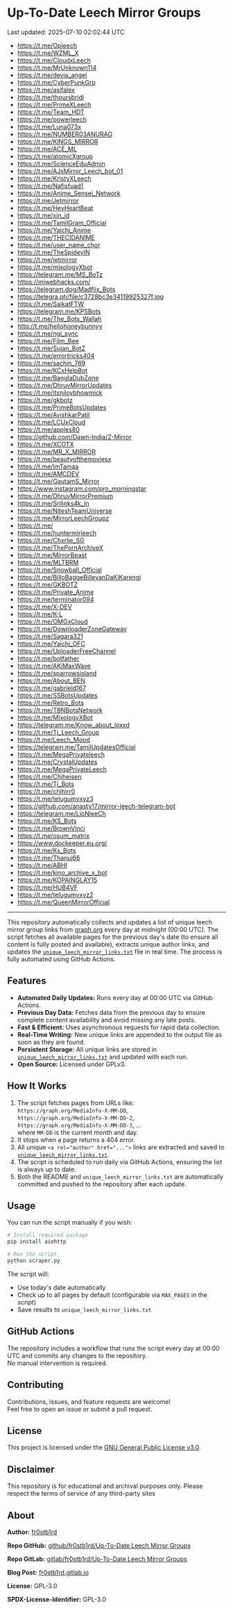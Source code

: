 # Up-To-Date Leech Mirror Groups

Last updated: 2025-07-10 02:02:44 UTC

- https://t.me/Opleech
- https://t.me/WZML_X
- https://t.me/CloudxLeech
- https://t.me/MrUnknown114
- https://t.me/devia_angel
- https://t.me/CyberPunkGrp
- https://t.me/asifalex
- https://t.me/thoursbridi
- https://t.me/PrimeXLeech
- https://t.me/Team_HDT
- https://t.me/powerleech
- https://t.me/Luna073x
- https://t.me/NUMBER03ANURAG
- https://t.me/KINGS_MIRROR
- https://t.me/ACE_ML
- https://t.me/atomicXgroup
- https://t.me/ScienceEduAdmin
- https://t.me/AJxMirror_Leech_bot_01
- https://t.me/KristyXLeech
- https://t.me/Nafisfuad1
- https://t.me/Anime_Sensei_Network
- https://t.me/Jetmirror
- https://t.me/HeyHeartBeat
- https://t.me/xin_id
- https://t.me/TamilGram_Official
- https://t.me/Yaichi_Anime
- https://t.me/THECIDANIME
- https://t.me/user_name_chor
- https://t.me/TheSpideyIN
- https://t.me/jetmirror
- https://t.me/mixologyXbot
- https://telegram.me/MS_BoTz
- https://mjwebhacks.com/
- https://telegram.dog/Madflix_Bots
- https://telegra.ph/file/c3728bc3e34119925327f.jpg
- https://t.me/SaikatFTW
- https://telegram.me/KPSBots
- https://t.me/The_Bots_Wallah
- http://t.me/hellohoneybunnyy
- https://t.me/ngi_sync
- https://t.me/Film_Bee
- https://t.me/Sujan_BotZ
- https://t.me/errortricks404
- https://t.me/sachin_769
- https://t.me/KCxHelpBot
- https://t.me/BanglaDubZone
- https://t.me/DhruvMirrorUpdates
- https://t.me/itsniloybhowmick
- https://t.me/gkbotz
- https://t.me/PrimeBotsUpdates
- https://t.me/AvishkarPatil
- https://t.me/LCUxCloud
- https://t.me/apples80
- https://github.com/Dawn-India/Z-Mirror
- https://t.me/XCOTX
- https://t.me/MR_X_MIRROR
- https://t.me/beautyofthemoviesx
- https://t.me/ImTamaa
- https://t.me/AMCDEV
- https://t.me/GautamS_Mirror
- https://www.instagram.com/pro_morningstar
- https://t.me/DhruvMirrorPremium
- https://t.me/Srilinks4k_In
- https://t.me/NiteshTeamUniverse
- https://t.me/MirrorLeechGroupz
- https://t.me/
- https://t.me/huntermirleech
- https://t.me/Chxrlie_SG
- https://t.me/ThePornArchiveX
- https://t.me/MirrorBeast
- https://t.me/MLTBRM
- https://t.me/Snowball_Official
- https://t.me/BilloBaggeBilleyanDaKiKarengi
- https://t.me/GKBOTZ
- https://t.me/Private_Anime
- https://t.me/terminator094
- https://t.me/X-DEV
- https://t.me/K-L
- https://t.me/OMGxCloud
- https://t.me/DownloaderZoneGateway
- https://t.me/Sagara321
- https://t.me/Yaichi_OFC
- https://t.me/UploaderFreeChannel
- https://t.me/botfather
- https://t.me/AKiMaxWave
- https://t.me/sparrowsisland
- https://t.me/About_BEN
- https://t.me/gabrield167
- https://t.me/SSBotsUpdates
- https://t.me/Retro_Bots
- https://t.me/TBNBotsNetwork
- https://t.me/MixologyXBot
- https://telegram.me/Know_about_loxxd
- https://t.me/Tj_Leech_Group
- https://t.me/Leech_Mood
- https://telegram.me/TamilUpdatesOfficial
- https://t.me/MegaPrivateleech
- https://t.me/CrystalUpdates
- https://t.me/MegaPrivateLeech
- https://t.me/Chiheisen
- https://t.me/Tj_Bots
- https://t.me/chihirr0
- https://t.me/telugumvxyz3
- https://github.com/anasty17/mirror-leech-telegram-bot
- https://telegram.me/LioNleeCh
- https://t.me/KS_Bots
- https://t.me/BrownVinci
- https://t.me/osum_matrix
- https://www.dockeeper.eu.org/
- https://t.me/Ks_Bots
- https://t.me/Thanuj66
- https://t.me/ABHI
- https://t.me/kino_archive_x_bot
- https://t.me/KOPAINGLAY15
- https://t.me/HUB4VF
- https://t.me/telugumvxyz2
- https://t.me/QueenMirrorOfficial

---

This repository automatically collects and updates a list of unique leech mirror group links from [graph.org](https://graph.org) every day at midnight (00:00 UTC). The script fetches all available pages for the previous day's date (to ensure all content is fully posted and available), extracts unique author links, and updates the [`unique_leech_mirror_links.txt`](unique_leech_mirror_links.txt) file in real time. The process is fully automated using GitHub Actions.

## Features

- **Automated Daily Updates:** Runs every day at 00:00 UTC via GitHub Actions.
- **Previous Day Data:** Fetches data from the previous day to ensure complete content availability and avoid missing any late posts.
- **Fast & Efficient:** Uses asynchronous requests for rapid data collection.
- **Real-Time Writing:** New unique links are appended to the output file as soon as they are found.
- **Persistent Storage:** All unique links are stored in [`unique_leech_mirror_links.txt`](unique_leech_mirror_links.txt) and updated with each run.
- **Open Source:** Licensed under GPLv3.

## How It Works

1. The script fetches pages from URLs like:  
   `https://graph.org/MediaInfo-X-MM-DD`,  
   `https://graph.org/MediaInfo-X-MM-DD-2`,  
   `https://graph.org/MediaInfo-X-MM-DD-3`, ...  
   where `MM-DD` is the current month and day.
2. It stops when a page returns a 404 error.
3. All unique `<a rel="author" href="...">` links are extracted and saved to [`unique_leech_mirror_links.txt`](unique_leech_mirror_links.txt).
4. The script is scheduled to run daily via GitHub Actions, ensuring the list is always up to date.
5. Both the README and `unique_leech_mirror_links.txt` are automatically committed and pushed to the repository after each update.

## Usage

You can run the script manually if you wish:

```bash
# Install required package
pip install aiohttp

# Run the script
python scraper.py
```

The script will:
- Use today's date automatically
- Check up to all pages by default (configurable via `MAX_PAGES` in the script)
- Save results to `unique_leech_mirror_links.txt`

## GitHub Actions

The repository includes a workflow that runs the script every day at 00:00 UTC and commits any changes to the repository.  
No manual intervention is required.

## Contributing

Contributions, issues, and feature requests are welcome!  
Feel free to open an issue or submit a pull request.

## License

This project is licensed under the [GNU General Public License v3.0](LICENSE).

## Disclaimer
This repository is for educational and archival purposes only. Please respect the terms of service of any third-party sites

## About

**Author:** [fr0stb1rd](https://fr0stb1rd.gitlab.io/) 

**Repo GitHub:** [github/fr0stb1rd/Up-To-Date Leech Mirror Groups](https://github.com/b1rdfr0st/Up-To-Date-Leech-Mirror-Groups)

**Repo GitLab:** [gitlab/fr0stb1rd/Up-To-Date Leech Mirror Groups](https://gitlab.com/fr0stb1rd/up-to-date-leech-mirror-groups)

**Blog Post:**  [fr0stb1rd.gitlab.io](https://fr0stb1rd.gitlab.io/posts/up-to-date-leech-mirror-groups-automatic-telegram-group-link-collector/)

**License:** GPL-3.0

**SPDX-License-Identifier:** GPL-3.0
